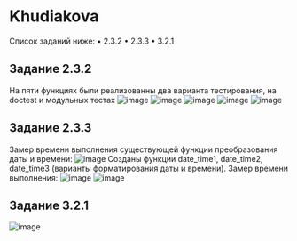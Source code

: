 # Khudiakova

Список заданий ниже:
• 2.3.2
• 2.3.3
• 3.2.1

## Задание 2.3.2
На пяти функциях были реализованны два варианта тестирования, на doctest и модульных тестах
![image](https://user-images.githubusercontent.com/59433521/205510840-7503298e-59e7-4783-a109-e458074641be.png)
![image](https://user-images.githubusercontent.com/59433521/205510845-3d750196-1c25-4d79-b8ab-4ff902f44719.png)
![image](https://user-images.githubusercontent.com/59433521/205510852-a37020dd-8bd9-4820-a857-1f3734bab7fa.png)
![image](https://user-images.githubusercontent.com/59433521/205510864-dd6e3b7c-dcb9-4561-98ca-80a6a947a534.png)
![image](https://user-images.githubusercontent.com/59433521/205510869-3f544031-01c4-4cb2-ad4c-6c0ec206eb79.png)


## Задание 2.3.3
Замер времени выполнения существующей функции преобразования даты и времени:
![image](https://user-images.githubusercontent.com/59433521/205352912-43fec36c-b425-497c-afad-6157c154a572.png)
Созданы функции date_time1, date_time2, date_time3 (варианты форматирования даты и времени). 
Замер времени выполнения:
![image](https://user-images.githubusercontent.com/59433521/205353177-ca6312e2-d5bd-4a49-b76b-9dc47eb4c4dc.png)
![image](https://user-images.githubusercontent.com/59433521/205353202-ea0ca18b-17ae-493e-9d2c-fa8b873ae49a.png)

## Задание 3.2.1
![image](https://user-images.githubusercontent.com/59433521/206869896-273e5c63-c800-4ca5-926a-f2f70af15e20.png)

